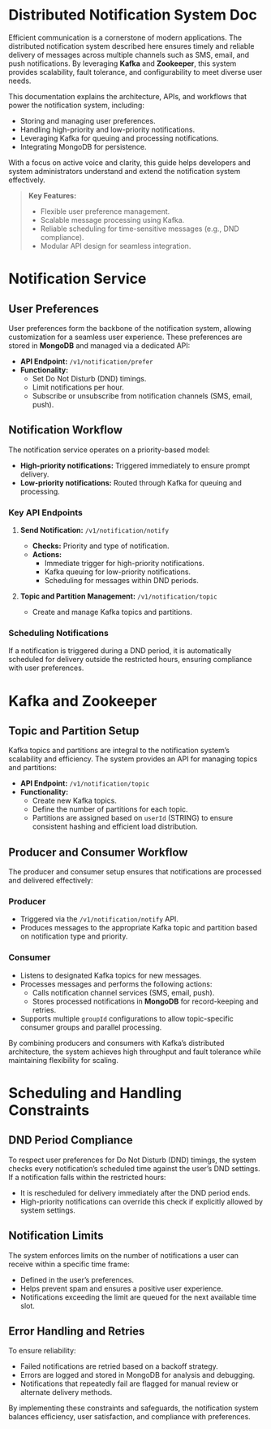# Distributed Notification System Doc

Efficient communication is a cornerstone of modern applications. The distributed notification system described here ensures timely and reliable delivery of messages across multiple channels such as SMS, email, and push notifications. By leveraging **Kafka** and **Zookeeper**, this system provides scalability, fault tolerance, and configurability to meet diverse user needs.

This documentation explains the architecture, APIs, and workflows that power the notification system, including:

-   Storing and managing user preferences.
-   Handling high-priority and low-priority notifications.
-   Leveraging Kafka for queuing and processing notifications.
-   Integrating MongoDB for persistence.

With a focus on active voice and clarity, this guide helps developers and system administrators understand and extend the notification system effectively.

> **Key Features:**
>
> -   Flexible user preference management.
> -   Scalable message processing using Kafka.
> -   Reliable scheduling for time-sensitive messages (e.g., DND compliance).
> -   Modular API design for seamless integration.

# Notification Service

## User Preferences

User preferences form the backbone of the notification system, allowing customization for a seamless user experience. These preferences are stored in **MongoDB** and managed via a dedicated API:

-   **API Endpoint:** `/v1/notification/prefer`
-   **Functionality:**
    -   Set Do Not Disturb (DND) timings.
    -   Limit notifications per hour.
    -   Subscribe or unsubscribe from notification channels (SMS, email, push).

## Notification Workflow

The notification service operates on a priority-based model:

-   **High-priority notifications:** Triggered immediately to ensure prompt delivery.
-   **Low-priority notifications:** Routed through Kafka for queuing and processing.

### Key API Endpoints

1. **Send Notification:** `/v1/notification/notify`

    - **Checks:** Priority and type of notification.
    - **Actions:**
        - Immediate trigger for high-priority notifications.
        - Kafka queuing for low-priority notifications.
        - Scheduling for messages within DND periods.

2. **Topic and Partition Management:** `/v1/notification/topic`
    - Create and manage Kafka topics and partitions.

### Scheduling Notifications

If a notification is triggered during a DND period, it is automatically scheduled for delivery outside the restricted hours, ensuring compliance with user preferences.

# Kafka and Zookeeper

## Topic and Partition Setup

Kafka topics and partitions are integral to the notification system’s scalability and efficiency. The system provides an API for managing topics and partitions:

-   **API Endpoint:** `/v1/notification/topic`
-   **Functionality:**
    -   Create new Kafka topics.
    -   Define the number of partitions for each topic.
    -   Partitions are assigned based on `userId` (STRING) to ensure consistent hashing and efficient load distribution.

## Producer and Consumer Workflow

The producer and consumer setup ensures that notifications are processed and delivered effectively:

### Producer

-   Triggered via the `/v1/notification/notify` API.
-   Produces messages to the appropriate Kafka topic and partition based on notification type and priority.

### Consumer

-   Listens to designated Kafka topics for new messages.
-   Processes messages and performs the following actions:
    -   Calls notification channel services (SMS, email, push).
    -   Stores processed notifications in **MongoDB** for record-keeping and retries.
-   Supports multiple `groupId` configurations to allow topic-specific consumer groups and parallel processing.

By combining producers and consumers with Kafka’s distributed architecture, the system achieves high throughput and fault tolerance while maintaining flexibility for scaling.

# Scheduling and Handling Constraints

## DND Period Compliance

To respect user preferences for Do Not Disturb (DND) timings, the system checks every notification’s scheduled time against the user’s DND settings. If a notification falls within the restricted hours:

-   It is rescheduled for delivery immediately after the DND period ends.
-   High-priority notifications can override this check if explicitly allowed by system settings.

## Notification Limits

The system enforces limits on the number of notifications a user can receive within a specific time frame:

-   Defined in the user’s preferences.
-   Helps prevent spam and ensures a positive user experience.
-   Notifications exceeding the limit are queued for the next available time slot.

## Error Handling and Retries

To ensure reliability:

-   Failed notifications are retried based on a backoff strategy.
-   Errors are logged and stored in MongoDB for analysis and debugging.
-   Notifications that repeatedly fail are flagged for manual review or alternate delivery methods.

By implementing these constraints and safeguards, the notification system balances efficiency, user satisfaction, and compliance with preferences.
